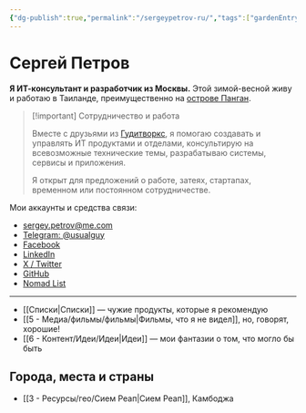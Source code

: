 ```yaml
---
{"dg-publish":true,"permalink":"/sergeypetrov-ru/","tags":["gardenEntry"]}
---
```


# Сергей Петров
**Я ИТ-консультант и разработчик из Москвы.** Этой зимой-весной живу и работаю в Таиланде, преимущественно на [острове Панган](https://maps.app.goo.gl/EqPoDE6aLEPnmyEL6).

> [!important] Сотрудничество и работа
> 
> Вместе с друзьями из [Гудитворкс](https://goodit.works), я помогаю создавать и управлять ИТ продуктами и отделами, консультирую на всевозможные технические темы, разрабатываю системы, сервисы и приложения. 
> 
> Я открыт для предложений о работе, затеях, стартапах, временном или постоянном сотрудничестве. 

Мои аккаунты и средства связи:
- [sergey.petrov@me.com](mailto:sergey.petrov@me.com)
- [Telegram: @usualguy](https://t.me/usualguy)
- [Facebook](https://facebook.com/neoromantic)
- [LinkedIn](https://linkedin.com/in/sspetrov)
- [X / Twitter](https://x.com/neoromantic) 
- [GitHub](https://github.com/neoromantic)
- [Nomad List](https://nomadlist.com/@neoromantic)
---
- [[Списки\|Списки]] — чужие продукты, которые я рекомендую
- [[5 - Медиа/фильмы/фильмы\|Фильмы, что я не видел]], но, говорят, хорошие!
- [[6 - Контент/Идеи/Идеи\|Идеи]] — мои фантазии о том, что могло бы быть 

## Города, места и страны
- [[3 - Ресурсы/гео/Сием Реап\|Сием Реап]], Камбоджа